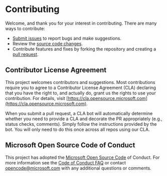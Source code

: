 # Contributing 

Welcome, and thank you for your interest in contributing. There are many ways to contribute: 
* [Submit issues](https://github.com/microsoft/Purview-Machine-Learning-Lineage-Solution-Accelerator/issues) to report bugs and make suggestions. 
* Review the [source code changes](https://github.com/microsoft/Purview-Machine-Learning-Lineage-Solution-Accelerator/pulls). 
* Contribute features and fixes by forking the repository and creating a [pull request](https://github.com/microsoft/Purview-Machine-Learning-Lineage-Solution-Accelerator/compare). 

## Contributor License Agreement 
This project welcomes contributors and suggestions. Most contributions require you to agree to a Contributor License Agreement (CLA) declaring that you have the right to, and actually do, grant us the rights to use your contribution. For details, visit [https://cla.opensource.microsoft.com](https://cla.opensource.microsoft.com).

When you submit a pull request, a CLA bot will automatically determine whether you need to provide a CLA and decorate the PR appropriately (e.g., status checks, comments). Simply follow the instructions provided by the bot. You will only need to do this once across all repos using our CLA. 

## Microsoft Open Source Code of Conduct
This project has adopted the [Microsoft Open Source Code](https://opensource.microsoft.com/codeofconduct/) of Conduct. For more information see the [Code of Conduct FAQ](https://opensource.microsoft.com/codeofconduct/faq/) or contact [opencode@microsoft.com](mailto:opencode@microsoft.com) with any additional questions or comments. 
